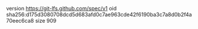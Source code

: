 version https://git-lfs.github.com/spec/v1
oid sha256:d175d3080708dcd5d683afd0c7ae963cde42f6190ba3c7a8d0b2f4a70eec6ca8
size 909
